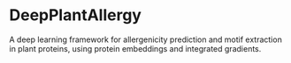 # DeepPlantAllergy
A deep learning framework for allergenicity prediction and motif extraction in plant proteins, using protein embeddings and integrated gradients.
